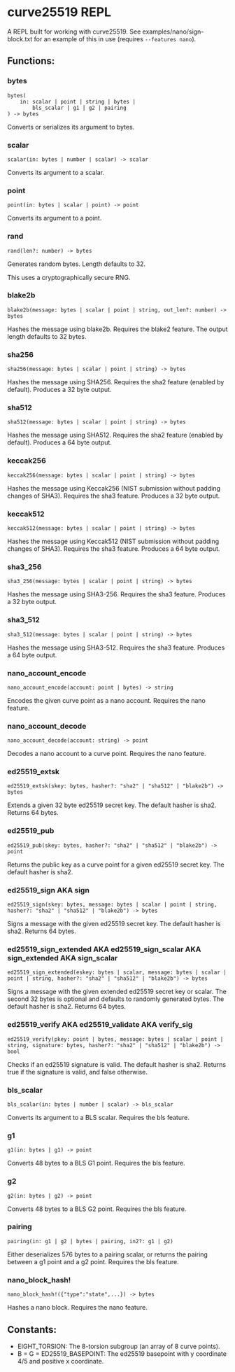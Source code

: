 # curve25519 REPL

A REPL built for working with curve25519.
See examples/nano/sign-block.txt for an example of this in use (requires `--features nano`).

## Functions:

### bytes

```
bytes(
    in: scalar | point | string | bytes |
        bls_scalar | g1 | g2 | pairing
) -> bytes
```

Converts or serializes its argument to bytes.

### scalar

`scalar(in: bytes | number | scalar) -> scalar`

Converts its argument to a scalar.

### point

`point(in: bytes | scalar | point) -> point`

Converts its argument to a point.

### rand

`rand(len?: number) -> bytes`

Generates random bytes. Length defaults to 32.

This uses a cryptographically secure RNG.

### blake2b

`blake2b(message: bytes | scalar | point | string, out_len?: number) -> bytes`

Hashes the message using blake2b.
Requires the blake2 feature.
The output length defaults to 32 bytes.

### sha256

`sha256(message: bytes | scalar | point | string) -> bytes`

Hashes the message using SHA256.
Requires the sha2 feature (enabled by default).
Produces a 32 byte output.

### sha512

`sha512(message: bytes | scalar | point | string) -> bytes`

Hashes the message using SHA512.
Requires the sha2 feature (enabled by default).
Produces a 64 byte output.

### keccak256

`keccak256(message: bytes | scalar | point | string) -> bytes`

Hashes the message using Keccak256
(NIST submission without padding changes of SHA3).
Requires the sha3 feature.
Produces a 32 byte output.

### keccak512

`keccak512(message: bytes | scalar | point | string) -> bytes`

Hashes the message using Keccak512
(NIST submission without padding changes of SHA3).
Requires the sha3 feature.
Produces a 64 byte output.

### sha3_256

`sha3_256(message: bytes | scalar | point | string) -> bytes`

Hashes the message using SHA3-256.
Requires the sha3 feature.
Produces a 32 byte output.

### sha3_512

`sha3_512(message: bytes | scalar | point | string) -> bytes`

Hashes the message using SHA3-512.
Requires the sha3 feature.
Produces a 64 byte output.

### nano_account_encode

`nano_account_encode(account: point | bytes) -> string`

Encodes the given curve point as a nano account.
Requires the nano feature.

### nano_account_decode

`nano_account_decode(account: string) -> point`

Decodes a nano account to a curve point.
Requires the nano feature.

### ed25519_extsk

`ed25519_extsk(skey: bytes, hasher?: "sha2" | "sha512" | "blake2b") -> bytes`

Extends a given 32 byte ed25519 secret key.
The default hasher is sha2.
Returns 64 bytes.

### ed25519_pub

`ed25519_pub(skey: bytes, hasher?: "sha2" | "sha512" | "blake2b") -> point`

Returns the public key as a curve point for a given ed25519 secret key.
The default hasher is sha2.

### ed25519_sign AKA sign

`ed25519_sign(skey: bytes, message: bytes | scalar | point | string, hasher?: "sha2" | "sha512" | "blake2b") -> bytes`

Signs a message with the given ed25519 secret key.
The default hasher is sha2.
Returns 64 bytes.

### ed25519_sign_extended AKA ed25519_sign_scalar AKA sign_extended AKA sign_scalar

`ed25519_sign_extended(eskey: bytes | scalar, message: bytes | scalar | point | string, hasher?: "sha2" | "sha512" | "blake2b") -> bytes`

Signs a message with the given extended ed25519 secret key or scalar.
The second 32 bytes is optional and defaults to randomly generated bytes.
The default hasher is sha2.
Returns 64 bytes.

### ed25519_verify AKA ed25519_validate AKA verify_sig

`ed25519_verify(pkey: point | bytes, message: bytes | scalar | point | string, signature: bytes, hasher?: "sha2" | "sha512" | "blake2b") -> bool`

Checks if an ed25519 signature is valid.
The default hasher is sha2.
Returns true if the signature is valid, and false otherwise.

### bls_scalar

`bls_scalar(in: bytes | number | scalar) -> bls_scalar`

Converts its argument to a BLS scalar.
Requires the bls feature.

### g1

`g1(in: bytes | g1) -> point`

Converts 48 bytes to a BLS G1 point.
Requires the bls feature.

### g2

`g2(in: bytes | g2) -> point`

Converts 48 bytes to a BLS G2 point.
Requires the bls feature.

### pairing

`pairing(in: g1 | g2 | bytes | pairing, in2?: g1 | g2)`

Either deserializes 576 bytes to a pairing scalar,
or returns the pairing between a g1 point and a g2 point.
Requires the bls feature.

### nano_block_hash!

`nano_block_hash!({"type":"state",...}) -> bytes`

Hashes a nano block.
Requires the nano feature.

## Constants:

- EIGHT_TORSION: The 8-torsion subgroup (an array of 8 curve points).
- B = G = ED25519_BASEPOINT: The ed25519 basepoint with y coordinate 4/5
  and positive x coordinate.
